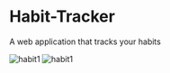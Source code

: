 # Habit-Tracker
A web application that tracks your habits




![habit1](https://user-images.githubusercontent.com/73795218/175386177-bb1b07e0-5ab6-4fb1-a247-6d4133413e7f.gif)
![habit1](https://user-images.githubusercontent.com/73795218/175536527-ed2d1636-6134-4284-98d3-9ea5841ceb0a.gif)
